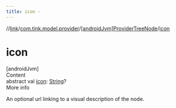 ```yaml
---
title: icon -
---
```

//[link](../../index.md)/[com.tink.model.provider](../index.md)/[[androidJvm]ProviderTreeNode](index.md)/[icon](icon.md)



# icon  
[androidJvm]  
Content  
abstract val [icon](icon.md): [String](https://kotlinlang.org/api/latest/jvm/stdlib/kotlin/-string/index.html)?  
More info  


An optional url linking to a visual description of the node.

  



